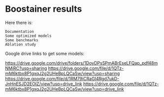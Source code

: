 <h1>Boostainer results</h1>

Here there is:

    Documentation
    Some optimized models
    Some benchmarks
    Ablation study

Google drive links to get some models:

https://drive.google.com/drive/folders/1DoyDPsSPmABrEseLFQap_pdf48mNMiRC?usp=sharing
https://drive.google.com/file/d/1QTz-mM6ktbx8P1gxqJ2g2UHeBpLQCaSw/view?usp=sharing
https://drive.google.com/file/d/1RM79iCRaGI4Rgd7ukD-JnHnESJD2EOIZ/view?usp=drive_link
https://drive.google.com/file/d/1QTz-mM6ktbx8P1gxqJ2g2UHeBpLQCaSw/view?usp=drive_link

